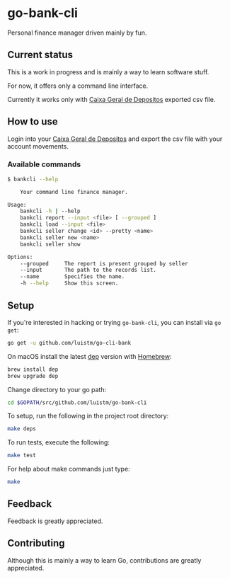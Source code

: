 # go-bank-cli

Personal finance manager driven mainly by fun.

## Current status

This is a work in progress and is mainly a way to learn software stuff.

For now, it offers only a command line interface.

Currently it works only with [Caixa Geral de Depositos](https://www.cgd.pt) exported csv file.

## How to use

Login into your [Caixa Geral de Depositos](https://www.cgd.pt) and export the csv file with your account movements.

### Available commands

```bash
$ bankcli --help

    Your command line finance manager.

Usage:
	bankcli -h | --help
	bankcli report --input <file> [ --grouped ]
	bankcli load --input <file>
	bankcli seller change <id> --pretty <name>
	bankcli seller new <name>
	bankcli seller show

Options:
	--grouped     The report is present grouped by seller
	--input       The path to the records list.
	--name        Specifies the name.
	-h --help     Show this screen.
```

## Setup

If you're interested in hacking or trying `go-bank-cli`, you can install via `go get`:

```bash
go get -u github.com/luistm/go-cli-bank
```

On macOS install the latest [dep](https://github.com/golang/dep) version with [Homebrew](https://brew.sh):

```bash
brew install dep
brew upgrade dep
```

Change directory to your go path:

```bash
cd $GOPATH/src/github.com/luistm/go-bank-cli
```

To setup, run the following in the project root directory:

```bash
make deps
```

To run tests, execute the following:

```bash
make test
````

For help about make commands just type:

```bash
make
```

## Feedback

Feedback is greatly appreciated.

## Contributing

Although this is mainly a way to learn Go, contributions are greatly appreciated.
